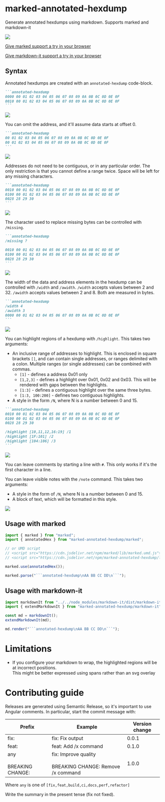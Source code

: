 # marked-annotated-hexdump

Generate annotated hexdumps using markdown. Supports marked and markdown-it

![](./.img/ExampleOutput.png)

[Give marked support a try in your browser](https://danishcake.github.io/marked-annotated-hexdump/marked)

[Give markdown-it support a try in your browser](https://danishcake.github.io/marked-annotated-hexdump/markdown-it)

## Syntax

Annotated hexdumps are created with an `annotated-hexdump` code-block.

````markdown
```annotated-hexdump
0000 00 01 02 03 04 05 06 07 08 09 0A 0B 0C 0D 0E 0F
0010 00 01 02 03 04 05 06 07 08 09 0A 0B 0C 0D 0E 0F
```
````

![](./.img/Example1.png)

You can omit the address, and it'll assume data starts at offset 0.

````markdown
```annotated-hexdump
00 01 02 03 04 05 06 07 08 09 0A 0B 0C 0D 0E 0F
00 01 02 03 04 05 06 07 08 09 0A 0B 0C 0D 0E 0F
```
````

![](./.img/Example2.png)

Addresses do not need to be contiguous, or in any particular order.
The only restriction is that you cannot define a range twice. Space will be left for any missing characters.

````markdown
```annotated-hexdump
0010 00 01 02 03 04 05 06 07 08 09 0A 0B 0C 0D 0E 0F
0100 00 01 02 03 04 05 06 07 08 09 0A 0B 0C 0D 0E 0F
0028 28 29 30
```
````

![](./.img/Example3.png)

The character used to replace missing bytes can be controlled with `/missing`.

````markdown
```annotated-hexdump
/missing ?

0010 00 01 02 03 04 05 06 07 08 09 0A 0B 0C 0D 0E 0F
0100 00 01 02 03 04 05 06 07 08 09 0A 0B 0C 0D 0E 0F
0028 28 29 30
```
````

![](./.img/Example4.png)

The width of the data and address elements in the hexdump can be controlled with `/width` and `/awidth`. `/width` accepts values between 2 and 32. `/awidth` accepts values between 2 and 8. Both are measured in bytes.

````markdown
```annotated-hexdump
/width 4
/awidth 3
0000 00 01 02 03 04 05 06 07 08 09 0A 0B 0C 0D 0E 0F
```
````

![](./.img/Example5.png)

You can highlight regions of a hexdump with `/highlight`. This takes two arguments:

-   An inclusive range of addresses to highlight. This is enclosed in square brackets `[]`, and can contain single addresses, or ranges delimited with a colon. Multiple ranges (or single addresses) can be combined with commas.
    -   `[1]` - defines a address 0x01 only
    -   `[1,2,3]` - defines a highlight over 0x01, 0x02 and 0x03. This will be rendered with gaps between the highlights.
    -   `[1:3]` - defines a contiguous highlight over the same three bytes.
    -   `[1:3, 100:200]` - defines two contiguous highlights.
-   A style in the form `/N`, where N is a number between 0 and 15.

````markdown
```annotated-hexdump
0010 00 01 02 03 04 05 06 07 08 09 0A 0B 0C 0D 0E 0F
0100 00 01 02 03 04 05 06 07 08 09 0A 0B 0C 0D 0E 0F
0028 28 29 30

/highlight [10,11,12,16:19] /1
/highlight [1F:101] /2
/highlight [104:106] /3
```
````

![](./.img/Example6.png)

You can leave comments by starting a line with `#`. This only works if it's the first character in a line.

You can leave visible notes with the `/note` command. This takes two arguments:

-   A style in the form of `/N`, where N is a number between 0 and 15.
-   A block of text, which will be formatted in this style.

![](./.img/Example7.png)

## Usage with marked

````js
import { marked } from "marked";
import { annotatedHex } from "marked-annotated-hexdump/marked";

// or UMD script
// <script src="https://cdn.jsdelivr.net/npm/marked/lib/marked.umd.js"></script>
// <script src="https://cdn.jsdelivr.net/npm/marked-annotated-hexdump/lib/index.umd.js"></script>

marked.use(annotatedHex());

marked.parse("```annotated-hexdump\nAA BB CC DD\n```");
````

## Usage with markdown-it

````js
import markdownIt from "../../node_modules/markdown-it/dist/markdown-it";
import { extendMarkdownIt } from "marked-annotated-hexdump/markdown-it";

const md = markdownIt();
extendMarkdownIt(md);

md.render("```annotated-hexdump\nAA BB CC DD\n```");
````

# Limitations

-   If you configure your markdown to wrap, the highlighted regions will be at incorrect positions.<br>
    This might be better expressed using spans rather than an svg overlay

# Contributing guide

Releases are generated using Semantic Release[](https://semantic-release.gitbook.io/semantic-release), so it's important to use Angular comments. In particular, start the commit message with:

| Prefix                      | Example                                                        | Version change |
| --------------------------- | -------------------------------------------------------------- | -------------- |
| fix:                        | fix: Fix output                                                | 0.0.1          |
| feat:                       | feat: Add /x command                                           | 0.1.0          |
| any<br><br>BREAKING CHANGE: | fix: Improve quality<br><br>BREAKING CHANGE: Remove /x command | 1.0.0          |

Where `any` is one of `[fix,feat,build,ci,docs,perf,refactor]`

Write the summary in the present tense (fix not fixed).
